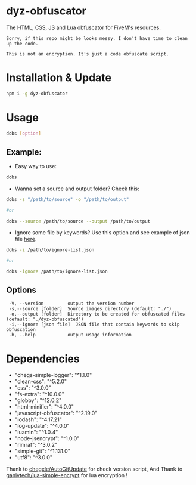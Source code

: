 # dyz-obfuscator
The HTML, CSS, JS and Lua obfuscator for FiveM's resources.


`Sorry, if this repo might be looks messy. I don't have time to clean up the code.`

`This is not an encryption. It's just a code obfuscate script.`

# Installation & Update
```bash
npm i -g dyz-obfuscator
```
 
# Usage
```bash
dobs [option]
```
 
## Example:
- Easy way to use:
```bash
dobs
```
- Wanna set a source and output folder? Check this:
```bash
dobs -s "/path/to/source" -o "/path/to/output"

#or

dobs --source /path/to/source --output /path/to/output
```
- Ignore some file by keywords? Use this option and see example of json file [here](https://github.com/l3lackMegas/dyz-obfuscator/blob/main/ignore-list.json).
```bash
dobs -i /path/to/ignore-list.json

#or

dobs -ignore /path/to/ignore-list.json
```
 
## Options
 ```
  -V, --version         output the version number
  -s,--source [folder]  Source images directory (default: "./")
  -o,--output [folder]  Directory to be created for obfuscated files (default: "./dyz-obfuscated")
  -i,--ignore [json file]  JSON file that contain keywords to skip obfuscation
  -h, --help            output usage information
 ```
  
# Dependencies
- "chegs-simple-logger": "^1.1.0"
- "clean-css": "^5.2.0"
- "css": "^3.0.0"
- "fs-extra": "^10.0.0"
- "globby": "^12.0.2"
- "html-minifier": "^4.0.0"
- "javascript-obfuscator": "^2.19.0"
- "lodash": "^4.17.21"
- "log-update": "^4.0.0"
- "luamin": "^1.0.4"
- "node-jsencrypt": "^1.0.0"
- "rimraf": "^3.0.2"
- "simple-git": "^1.131.0"
- "utf8": "^3.0.0"

Thank to [chegele/AutoGitUpdate](https://github.com/chegele/AutoGitUpdate) for check version script, And Thank to [ganlvtech/lua-simple-encrypt](https://github.com/ganlvtech/lua-simple-encrypt) for lua encryption !
